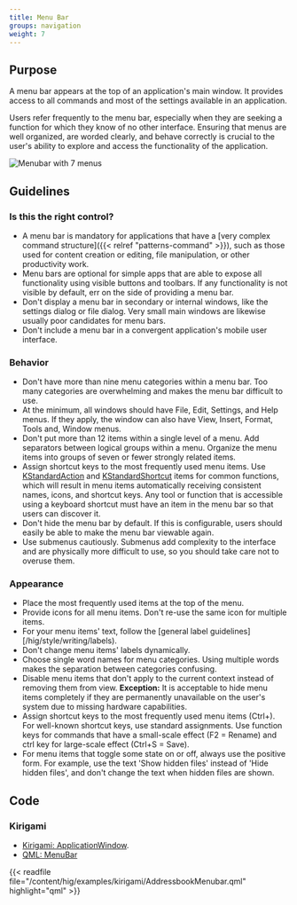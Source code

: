 ```yaml
---
title: Menu Bar
groups: navigation
weight: 7
---
```


Purpose
-------

A menu bar appears at the top of an application's main window. It
provides access to all commands and most of the settings available in an
application.

Users refer frequently to the menu bar, especially when they are seeking
a function for which they know of no other interface. Ensuring that
menus are well organized, are worded clearly, and behave correctly is
crucial to the user's ability to explore and access the functionality of
the application.

![Menubar with 7 menus](/hig/Menubar1.png)

Guidelines
----------

### Is this the right control?

-   A menu bar is mandatory for applications that have a
    [very complex command structure]({{< relref "patterns-command" >}}), such
    as those used for content creation or editing, file manipulation,
    or other productivity work.
-   Menu bars are optional for simple apps that are able to expose all
    functionality using visible buttons and toolbars. If any
    functionality is not visible by default, err on the side of
    providing a menu bar.
-   Don't display a menu bar in secondary or internal windows, like the
    settings dialog or file dialog. Very small main windows are likewise
    usually poor candidates for menu bars.
-   Don't include a menu bar in a convergent application's mobile user
    interface.

### Behavior

-   Don't have more than nine menu categories within a menu bar. Too
    many categories are overwhelming and makes the menu bar difficult to
    use.
-   At the minimum, all windows should have File, Edit, Settings, and
    Help menus. If they apply, the window can also have View, Insert,
    Format, Tools and, Window menus.
-   Don't put more than 12 items within a single level of a menu. Add
    separators between logical groups within a menu. Organize the menu
    items into groups of seven or fewer strongly related items.
-   Assign shortcut keys to the most frequently used menu items. Use
    [KStandardAction](https://api.kde.org/frameworks/kconfigwidgets/html/namespaceKStandardAction.html)
    and
    [KStandardShortcut](https://api.kde.org/frameworks/kconfig/html/namespaceKStandardShortcut.html)
    items for common functions, which will result in menu items
    automatically receiving consistent names, icons, and shortcut keys.
    Any tool or function that is accessible using a keyboard shortcut
    must have an item in the menu bar so that users can discover it.
-   Don't hide the menu bar by default. If this is configurable, users
    should easily be able to make the menu bar viewable again.
-   Use submenus cautiously. Submenus add complexity to the interface
    and are physically more difficult to use, so you should take care
    not to overuse them.

### Appearance

-   Place the most frequently used items at the top of the menu.
-   Provide icons for all menu items. Don't re-use the same icon for
    multiple items.
-   For your menu items' text, follow the
    [general label guidelines][/hig/style/writing/labels).
-   Don't change menu items' labels dynamically.
-   Choose single word names for menu categories. Using multiple words
    makes the separation between categories confusing.
-   Disable menu items that don't apply to the current context instead
    of removing them from view. **Exception:** It is acceptable to hide
    menu items completely if they are permanently unavailable on the
    user's system due to missing hardware capabilities.
-   Assign shortcut keys to the most frequently used menu items (Ctrl+).
    For well-known shortcut keys, use standard assignments. Use function
    keys for commands that have a small-scale effect (F2 = Rename) and
    ctrl key for large-scale effect (Ctrl+S = Save).
-   For menu items that toggle some state on or off, always use the
    positive form. For example, use the text 'Show hidden files'
    instead of 'Hide hidden files', and don't change the text when
    hidden files are shown.

Code
----

### Kirigami

- [Kirigami: ApplicationWindow](docs:kirigami2;ApplicationWindow).
- [QML: MenuBar](https://doc.qt.io/qt-5/qml-qtquick-controls2-menubar.html)

{{< readfile file="/content/hig/examples/kirigami/AddressbookMenubar.qml" highlight="qml" >}}
